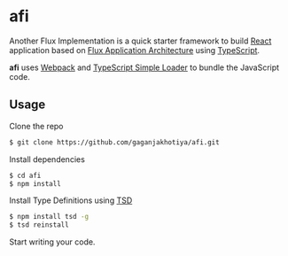 # afi
Another Flux Implementation is a quick starter framework to build [React](http://facebook.github.io/react/index.html) application based on [Flux Application Architecture](https://facebook.github.io/flux/) using [TypeScript](http://www.typescriptlang.org/).

**afi** uses [Webpack](https://webpack.github.io/) and [TypeScript Simple Loader](https://github.com/blakeembrey/typescript-simple-loader) to bundle the JavaScript code.

## Usage
Clone the repo
```bash
$ git clone https://github.com/gaganjakhotiya/afi.git
```

Install dependencies
```bash
$ cd afi 
$ npm install
```

Install Type Definitions using [TSD](https://github.com/Definitelytyped/tsd)
```bash
$ npm install tsd -g
$ tsd reinstall
```
Start writing your code.
